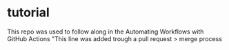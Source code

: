 # tutorial
This repo was used to follow along in the Automating Workflows with GitHub Actions
"This line was added trough a pull request > merge process
